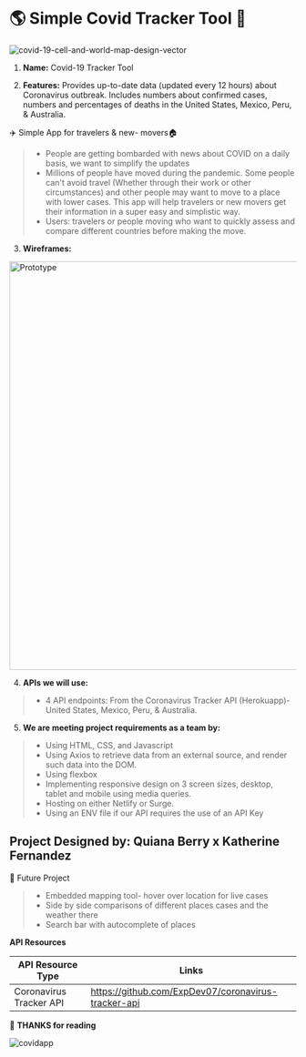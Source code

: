 # :earth_americas: Simple  Covid Tracker Tool :microscope:
![covid-19-cell-and-world-map-design-vector](https://user-images.githubusercontent.com/24463725/102285380-32d26380-3f04-11eb-8d9c-ed652f4414bf.jpg)

1. **Name:** Covid-19 Tracker Tool 

2. **Features:**  Provides up-to-date data (updated every 12 hours) about Coronavirus outbreak. Includes numbers about confirmed cases, numbers and percentages of deaths in the United States, Mexico, Peru, & Australia.

:airplane: Simple App for travelers & new- movers:house:
>- People are getting bombarded with news about COVID on a daily basis, we want to simplify the updates 
>- Millions of people have moved during the pandemic. Some people can't avoid travel (Whether through their work or other circumstances) and other people may want to move to a place with lower cases.
This app will help travelers or new movers get their information in a super easy and simplistic way.
>- Users: travelers or people moving who want to quickly assess and compare different countries before making the move. 

3. **Wireframes:** 
 <img width="718" alt="Prototype" src="https://user-images.githubusercontent.com/24463725/102300464-fe21d480-3f22-11eb-91a9-419c7f5d6010.png">


4. **APIs we will use:**   
>-  4 API endpoints: From the Coronavirus Tracker API (Herokuapp)- United States, Mexico, Peru, & Australia.
5. **We are meeting project requirements as a team by:**

>- Using HTML, CSS, and Javascript
>- Using Axios to retrieve data from an external source, and render such data into the DOM.
>- Using flexbox
>- Implementing responsive design on 3 screen sizes, desktop, tablet and mobile using media queries.
>- Hosting on either Netlify or Surge.
>- Using an ENV file if our API requires the use of an API Key

## Project Designed by: Quiana Berry x Katherine Fernandez

 :robot: Future Project
>- Embedded mapping tool- hover over location for live cases
>- Side by side comparisons of different places cases and the weather there
>- Search bar with autocomplete of places

**API Resources**

| API Resource Type  | Links |
| ------------- | ------------- |
| Coronavirus Tracker API  | https://github.com/ExpDev07/coronavirus-tracker-api  |


:wave: **THANKS for reading**

![covidapp](https://user-images.githubusercontent.com/24463725/102285782-f81cfb00-3f04-11eb-8545-d072c479290d.jpg)

